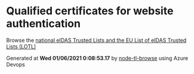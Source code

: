 # Qualified certificates for website authentication 
 Browse the [national eIDAS Trusted Lists and the EU List of eIDAS Trusted Lists (LOTL)](https://webgate.ec.europa.eu/tl-browser/#/) 
 
 
Generated at **Wed 01/06/2021  0:08:53.17** by [node-tl-browse](https://github.com/ymedlop/node-tl-browser) using Azure Devops 
